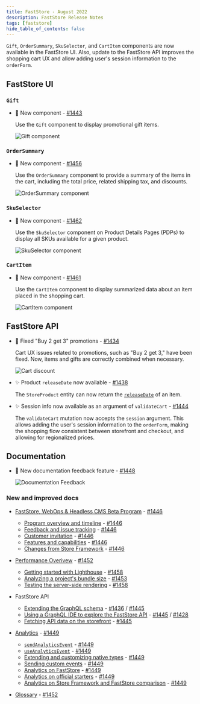 ```yaml
---
title: FastStore - August 2022
description: FastStore Release Notes
tags: [faststore]
hide_table_of_contents: false
---
```


`Gift`, `OrderSummary`, `SkuSelector`, and `CartItem` components are now available in the FastStore UI. Also, update to the FastStore API improves the shopping cart UX and allow adding user's session information to the `orderForm`.

## FastStore UI

### `Gift`

- 🎉 New component - [#1443](https://github.com/vtex/faststore/pull/1443)

  Use the `Gift` component to display promotional gift items.

  ![Gift component](https://vtexhelp.vtexassets.com/assets/docs/src/GiftComponent___9227a49f8eaa4747e9fa58ffea2aad17.png)

### `OrderSummary`
- 🎉 New component - [#1456](https://github.com/vtex/faststore/pull/1456)
  
    Use the `OrderSummary` component to provide a summary of the items in the cart, including the total price, related shipping tax, and discounts.

    ![OrderSummary component](https://vtexhelp.vtexassets.com/assets/docs/src/OrderSummary___899d24ce49b5586462c4d7baabf9a568.png)

### `SkuSelector`

- 🎉 New component - [#1462](https://github.com/vtex/faststore/pull/1462)
   
    Use the `SkuSelector` component on Product Details Pages (PDPs) to display all SKUs available for a given product.

    ![SkuSelector component](https://vtexhelp.vtexassets.com/assets/docs/src/SkuSelectorComp___c32d135f17c91d68f0d8e066584f3b5b.png)

### `CartItem`

- 🎉 New component - [#1461](https://github.com/vtex/faststore/pull/1461)
  
  Use the `CartItem` component to display summarized data about an item placed in the shopping cart. 

  ![CartItem component](https://vtexhelp.vtexassets.com/assets/docs/src/CardItemComp___04d7acdd464277c5dff0973a559ab836.png)

## FastStore API

- 🐛 Fixed "Buy 2 get 3" promotions - [#1434](https://github.com/vtex/faststore/pull/1434)
    
  Cart UX issues related to promotions, such as "Buy 2 get 3," have been fixed. Now, items and gifts are correctly combined when necessary.

  ![Cart discount](https://vtexhelp.vtexassets.com/assets/docs/src/PR1434___369ba827d37aacc483319ff35f970413.png)
   
- ✨ Product `releaseDate` now available - [#1438](https://github.com/vtex/faststore/pull/1438)
  
  The `StoreProduct` entity can now return the [`releaseDate`](https://schema.org/releaseDate) of an item.

- ✨ Session info now available as an argument of `validateCart`  - [#1444](https://github.com/vtex/faststore/pull/1444)

  The `validateCart` mutation now accepts the `session` argument. This allows adding the user's session information to the `orderForm`, making the shopping flow consistent between storefront and checkout, and allowing for regionalized prices.

## Documentation

- 🎉 New documentation feedback feature - [#1448](https://github.com/vtex/faststore/pull/1448)

  ![Documentation Feedback](https://vtexhelp.vtexassets.com/assets/docs/src/suggestedits___5ee5e891070ae257ef0ae9ffd99c2c49.gif)

### New and improved docs

- [FastStore, WebOps & Headless CMS Beta Program](/beta/about) - [#1446](https://github.com/vtex/faststore/pull/1446)
  - [Program overview and timeline](/beta/overview) - [#1446](https://github.com/vtex/faststore/pull/1446)
  - [Feedback and issue tracking](/beta/feedback-and-issue-tracking) - [#1446](https://github.com/vtex/faststore/pull/1446)
  - [Customer invitation](/beta/customer-invitation) - [#1446](https://github.com/vtex/faststore/pull/1446)
  - [Features and capabilities](/beta/features-and-capabilities) - [#1446](https://github.com/vtex/faststore/pull/1446)
  - [Changes from Store Framework](/beta/changes-from-store-framework) - [#1446](https://github.com/vtex/faststore/pull/1446)


- [Performance Overivew](/how-to-guides/performance) - [#1452](https://github.com/vtex/faststore/pull/1452) 
  - [Getting started with Lighthouse](/how-to-guides/performance/lighthouse) - [#1458](https://github.com/vtex/faststore/pull/1458)
  - [Analyzing a project's bundle size](/how-to-guides/performance/analyzing-a-projects-bundle-size) - [#1453](https://github.com/vtex/faststore/pull/1453)
  - [Testing the server-side rendering](/how-to-guides/performance/testing-the-server-side-rendering) - [#1458](https://github.com/vtex/faststore/pull/1458)

- FastStore API 
  - [Extending the GraphQL schema](/how-to-guides/faststore-api/extending-the-faststore-api) - [#1436](https://github.com/vtex/faststore/pull/1436) / [#1445](https://github.com/vtex/faststore/pull/1445)
  - [Using a GraphQL IDE to explore the FastStore API](/how-to-guides/faststore-api/explore-the-faststore-api) - [#1445](https://github.com/vtex/faststore/pull/1445) / [#1428](https://github.com/vtex/faststore/pull/1428/)
  - [Fetching API data on the storefront](/how-to-guides/faststore-api/fetching-api-data) - [#1445](https://github.com/vtex/faststore/pull/1445)
  
- [Analytics](/reference/sdk/analytics) - [#1449](https://github.com/vtex/faststore/pull/1449)
  - [`sendAnalyticsEvent`](/reference/sdk/analytics/sendAnalyticsEvent) - [#1449](https://github.com/vtex/faststore/pull/1449)
  - [`useAnalyticsEvent`](/reference/sdk/analytics/useAnalyticsEvent) - [#1449](https://github.com/vtex/faststore/pull/1449)
  - [Extending and customizing native types](/reference/sdk/analytics/how-to-extend-types) - [#1449](https://github.com/vtex/faststore/pull/1449)
  - [Sending custom events](/reference/sdk/analytics/how-to-send-custom-events) - [#1449](https://github.com/vtex/faststore/pull/1449)
  - [Analytics on FastStore](/conceptual-guides/analytics-on-faststore) - [#1449](https://github.com/vtex/faststore/pull/1449)
  - [Analytics on official starters](/conceptual-guides/analytics-on-official-starters) - [#1449](https://github.com/vtex/faststore/pull/1449)
  - [Analytics on Store Framework and FastStore comparison](/conceptual-guides/analytics-store-framework) - [#1449](https://github.com/vtex/faststore/pull/1449)
  
- [Glossary](/glossary) - [#1452](https://github.com/vtex/faststore/pull/1452) 